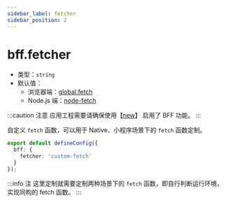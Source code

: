 ```yaml
---
sidebar_label: fetcher
sidebar_position: 2
---
```


# bff.fetcher



* 类型：`string`
* 默认值：
  * 浏览器端：[global.fetch](https://developer.mozilla.org/en-US/docs/Web/API/Fetch_API)
  * Node.js 端：[node-fetch](https://github.com/node-fetch/node-fetch)

:::caution 注意
应用工程需要请确保使用【[new](/docs/apis/app/commands/new)】 启用了 BFF 功能。
:::


自定义 `fetch` 函数，可以用于 Native、小程序场景下的 `fetch` 函数定制。

```ts title="modern.config.ts"
export default defineConfig({
  bff: {
    fetcher: 'custom-fetch'
  }
});
```

:::info 注
这里定制就需要定制两种场景下的 `fetch` 函数，即自行判断运行环境，实现同构的 fetch 函数。
:::
